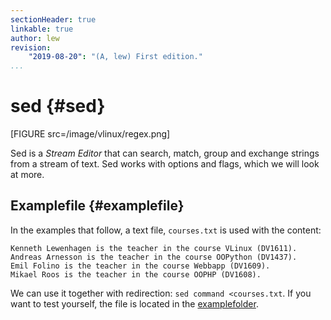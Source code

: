 ```yaml
---
sectionHeader: true
linkable: true
author: lew
revision:
    "2019-08-20": "(A, lew) First edition."
...
```

sed  {#sed}
=======================

[FIGURE src=/image/vlinux/regex.png]

Sed is a *Stream Editor* that can search, match, group and exchange strings from a stream of text. Sed works with options and flags, which we will look at more.



Examplefile {#examplefile}
-------------------------------------------

In the examples that follow, a text file, `courses.txt` is used with the content:

```
Kenneth Lewenhagen is the teacher in the course VLinux (DV1611).
Andreas Arnesson is the teacher in the course OOPython (DV1437).
Emil Folino is the teacher in the course Webbapp (DV1609).
Mikael Roos is the teacher in the course OOPHP (DV1608).
```

We can use it together with redirection: `sed command <courses.txt`. If you want to test yourself, the file is located in the [examplefolder](https://github.com/dbwebb-se/vlinux/blob/master/example/sed/courses.txt).

